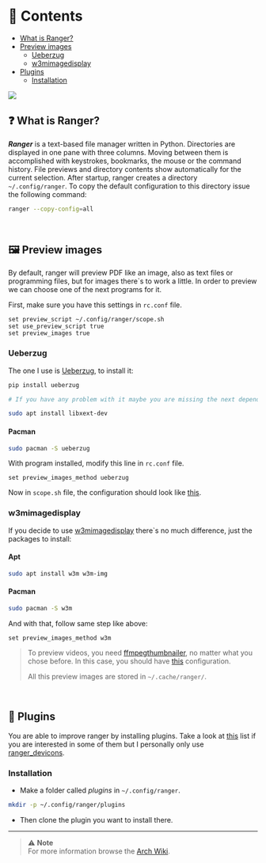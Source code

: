 
# 📑 Contents

- [What is Ranger?](#❓-what-is-ranger)
- [Preview images](#🌄-preview-images)
  - [Ueberzug](#ueberzug)
  - [w3mimagedisplay](#w3mimagedisplay)
- [Plugins](#🧩-plugins)
  - [Installation](#installation)

<img src="https://raw.githubusercontent.com/jorgeloopzz/dotfiles/master/.screenshots/ranger.png" />

## ❓ What is Ranger?

**_Ranger_** is a text-based file manager written in Python. Directories are displayed in one pane with three columns. Moving between them is accomplished with keystrokes, bookmarks, the mouse or the command history. File previews and directory contents show automatically for the current selection. After startup, ranger creates a directory `~/.config/ranger`. To copy the default configuration to this directory issue the following command:

```bash
ranger --copy-config=all
```

&nbsp;

## 🖼️ Preview images

By default, ranger will preview PDF like an image, also as text files or programming files, but for images there`s to work a little. In order to preview we can choose one of the next programs for it.

First, make sure you have this settings in `rc.conf` file.

```
set preview_script ~/.config/ranger/scope.sh
set use_preview_script true
set preview_images true
```

### Ueberzug

The one I use is [Ueberzug](https://github.com/ueber-devel/ueberzug), to install it:

```bash
pip install ueberzug

# If you have any problem with it maybe you are missing the next dependency

sudo apt install libxext-dev
```

#### Pacman

```bash
sudo pacman -S ueberzug
```

With program installed, modify this line in `rc.conf` file.

```
set preview_images_method ueberzug
```

Now in `scope.sh` file, the configuration should look like [this](https://github.com/jorgeloopzz/dotfiles/blob/master/.config/ranger/scope.sh#L141C9-L150C15).

### w3mimagedisplay

If you decide to use [w3mimagedisplay](https://salsa.debian.org/debian/w3m) there`s no much difference, just the packages to install:

#### Apt

```bash
sudo apt install w3m w3m-img
```

#### Pacman

```bash
sudo pacman -S w3m
```

And with that, follow same step like above:

```
set preview_images_method w3m
```

> To preview videos, you need [ffmpegthumbnailer](https://github.com/dirkvdb/ffmpegthumbnailer), no matter what you chose before. In this case, you should have [this](https://github.com/jorgeloopzz/dotfiles/blob/master/.config/ranger/scope.sh#L156C9-L160C21) configuration.
>
> All this preview images are stored in `~/.cache/ranger/`.

&nbsp;

## 🧩 Plugins

You are able to improve ranger by installing plugins. Take a look at [this](https://github.com/topics/ranger-plugin) list if you are interested in some of them but I personally only use [ranger_devicons](https://github.com/alexanderjeurissen/ranger_devicons).

### Installation

- Make a folder called _plugins_ in `~/.config/ranger`.

```bash
mkdir -p ~/.config/ranger/plugins
```

- Then clone the plugin you want to install there.

---

> ⚠️ **Note**\
> For more information browse the [Arch Wiki](https://wiki.archlinux.org/title/Ranger).
